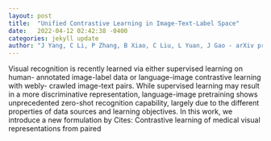 ```yaml
---
layout: post
title:  "Unified Contrastive Learning in Image-Text-Label Space"
date:   2022-04-12 02:42:38 -0400
categories: jekyll update
author: "J Yang, C Li, P Zhang, B Xiao, C Liu, L Yuan, J Gao - arXiv preprint arXiv:2204.03610, 2022"
---
```

Visual recognition is recently learned via either supervised learning on human- annotated image-label data or language-image contrastive learning with webly- crawled image-text pairs. While supervised learning may result in a more discriminative representation, language-image pretraining shows unprecedented zero-shot recognition capability, largely due to the different properties of data sources and learning objectives. In this work, we introduce a new formulation by Cites: Contrastive learning of medical visual representations from paired